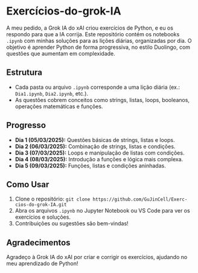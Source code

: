 # Exercícios-do-grok-IA

A meu pedido, a Grok IA do xAI criou exercícios de Python, e eu os respondo para que a IA corrija. Este repositório contém os notebooks `.ipynb` com minhas soluções para as lições diárias, organizadas por dia. O objetivo é aprender Python de forma progressiva, no estilo Duolingo, com questões que aumentam em complexidade.

## Estrutura
- Cada pasta ou arquivo `.ipynb` corresponde a uma lição diária (ex.: `Dia1.ipynb`, `Dia2.ipynb`, etc.).
- As questões cobrem conceitos como strings, listas, loops, booleanos, operações matemáticas e funções.

## Progresso
- **Dia 1 (05/03/2025):** Questões básicas de strings, listas e loops.
- **Dia 2 (06/03/2025):** Combinação de strings, listas e condições.
- **Dia 3 (07/03/2025):** Loops e manipulação de listas com condições.
- **Dia 4 (08/03/2025):** Introdução a funções e lógica mais complexa.
- **Dia 5 (09/03/2025):** Funções, listas e condições aninhadas.

## Como Usar
1. Clone o repositório: `git clone https://github.com/GuJinCell/Exerc-cios-do-grok-IA.git`
2. Abra os arquivos `.ipynb` no Jupyter Notebook ou VS Code para ver os exercícios e soluções.
3. Contribuições ou sugestões são bem-vindas!

## Agradecimentos
Agradeço à Grok IA do xAI por criar e corrigir os exercícios, ajudando no meu aprendizado de Python!

